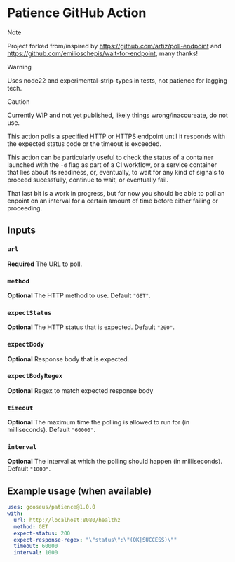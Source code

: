 # Patience GitHub Action

> [!NOTE]
> Project forked from/inspired by https://github.com/artiz/poll-endpoint and https://github.com/emilioschepis/wait-for-endpoint, many thanks!

> [!WARNING]
> Uses node22 and experimental-strip-types in tests, not patience for lagging tech.

> [!CAUTION]
> Currently WIP and not yet published, likely things wrong/inaccureate, do not use.

This action polls a specified HTTP or HTTPS endpoint until it responds with the expected status code or the timeout is exceeded.

This action can be particularly useful to check the status of a container launched with the `-d` flag as part of a CI workflow, or a service container that lies about its readiness, or, eventually, to wait for any kind of signals to proceed sucessfully, continue to wait, or eventually fail.

That last bit is a work in progress, but for now you should be able to poll an enpoint on an interval for a certain amount of time before either failing or proceeding.

## Inputs

### `url`

**Required** The URL to poll.

### `method`

**Optional** The HTTP method to use. Default `"GET"`.

### `expectStatus`

**Optional** The HTTP status that is expected. Default `"200"`.

### `expectBody`

**Optional** Response body that is expected.

### `expectBodyRegex`

**Optional** Regex to match expected response body

### `timeout`

**Optional** The maximum time the polling is allowed to run for (in milliseconds). Default `"60000"`.

### `interval`

**Optional** The interval at which the polling should happen (in milliseconds). Default `"1000"`.

## Example usage (when available)

```yml
uses: gooseus/patience@1.0.0
with:
  url: http://localhost:8080/healthz
  method: GET
  expect-status: 200
  expect-response-regex: "\"status\":\"(OK|SUCCESS)\""
  timeout: 60000
  interval: 1000
```
